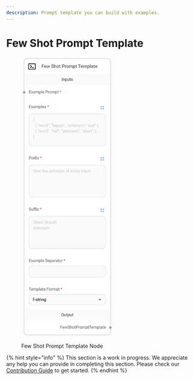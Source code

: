 ```yaml
---
description: Prompt template you can build with examples.
---
```


# Few Shot Prompt Template

<figure><img src="../../../.gitbook/assets/image--1---1---1---1---1---1---1---1---1---1---1-.png" alt="" width="245"><figcaption><p>Few Shot Prompt Template Node</p></figcaption></figure>

{% hint style="info" %}
This section is a work in progress. We appreciate any help you can provide in completing this section. Please check our [Contribution Guide](../../../contributing/) to get started.
{% endhint %}
